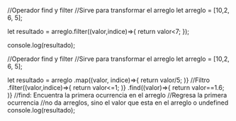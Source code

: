 //Operador find y filter
//Sirve para transformar el arreglo
let arreglo = [10,2, 6, 5];

let resultado = arreglo.filter((valor,indice)=>{
return valor<7;
});

console.log(resultado);


//Operador find y filter
//Sirve para transformar el arreglo
let arreglo = [10,2, 6, 5];

let resultado = arreglo
.map((valor, indice)=>{
return valor/5;
)}
//Filtro
.filter((valor,indice)=>{
return valor<=1;
)}
.find((valor)=>{
return valor==1.6;
  )}
//find: Encuentra la primera ocurrencia en el arreglo
  //Regresa la primera ocurrencia
  //no da arreglos, sino el valor que esta en el arreglo o undefined
console.log(resultado);